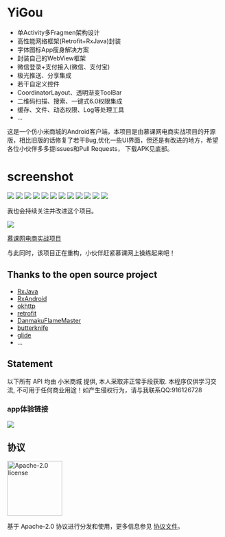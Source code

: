 # YiGou

* 单Activity多Fragmen架构设计
* 高性能网络框架(Retrofit+RxJava)封装
* 字体图标App瘦身解决方案
* 封装自己的WebView框架
* 微信登录+支付接入(微信、支付宝)
* 极光推送、分享集成
* 若干自定义控件
* CoordinatorLayout、透明渐变ToolBar
* 二维码扫描、搜索、一键式6.0权限集成
* 缓存、文件、动态权限、Log等处理工具
* ...


这是一个仿小米商城的Android客户端，本项目是由慕课网电商实战项目的开源版，相比旧版的话修复了若干Bug,优化一些UI界面，但还是有改进的地方，希望各位小伙伴多多提issues和Pull Requests， 下载APK见底部。

# screenshot
![](picture/splash.png)
![](picture/home.png)
![](picture/person.png)
![](picture/sort.png)
![](picture/shopcart.png)
![](picture/faxian.png)
![](picture/detail.png)
![](picture/fenlei.png)
![](picture/login.png)
![](picture/pinfen.png)
![](picture/sacn.png)
![](picture/search.png)

我也会持续关注并改进这个项目。

<img src="picture/mooc.png">

[慕课网电商实战项目](https://coding.imooc.com/class/116.html)

与此同时，该项目正在重构，小伙伴赶紧慕课网上操练起来吧！

## Thanks to the open source project

* [RxJava](https://github.com/ReactiveX/RxJava)
* [RxAndroid](https://github.com/ReactiveX/RxAndroid)
* [okhttp](https://github.com/square/okhttp)
* [retrofit](https://github.com/square/retrofit)
* [DanmakuFlameMaster](https://github.com/Bilibili/DanmakuFlameMaster)
* [butterknife](https://github.com/JakeWharton/butterknife)
* [glide](https://github.com/bumptech/glide)
* ...

## Statement
以下所有 API 均由 小米商城 提供, 本人采取非正常手段获取. 本程序仅供学习交流, 不可用于任何商业用途！如产生侵权行为，请与我联系QQ:916126728

### app体验链接
<img src="picture/dowlod.png">

## 协议

<img alt="Apache-2.0 license" src="https://lucene.apache.org/images/mantle-power.png" width="128">

基于 Apache-2.0 协议进行分发和使用，更多信息参见 [协议文件](LICENSE)。

